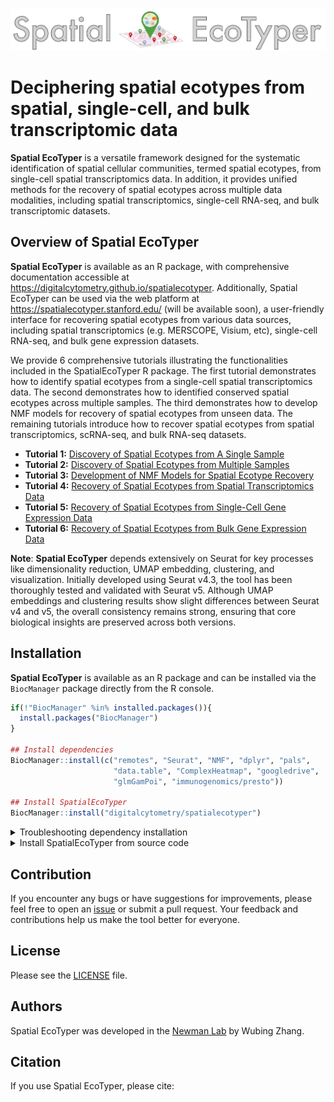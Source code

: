   
  
<p align="center">
<img width="800" src="logo.png">
</p>

# Deciphering spatial ecotypes from spatial, single-cell, and bulk transcriptomic data

**Spatial EcoTyper** is a versatile framework designed for the systematic identification of spatial cellular communities, termed spatial ecotypes, from single-cell spatial transcriptomics data. In addition, it provides unified methods for the recovery of spatial ecotypes across multiple data modalities, including spatial transcriptomics, single-cell RNA-seq, and bulk transcriptomic datasets.

## Overview of Spatial EcoTyper

**Spatial EcoTyper** is available as an R package, with comprehensive documentation accessible at https://digitalcytometry.github.io/spatialecotyper. Additionally, Spatial EcoTyper can be used via the web platform at <a href="https://spatialecotyper.stanford.edu/">https://spatialecotyper.stanford.edu/</a> (will be available soon), a user-friendly interface for recovering spatial ecotypes from various data sources, including spatial transcriptomics (e.g. MERSCOPE, Visium, etc), single-cell RNA-seq, and bulk gene expression datasets.

We provide 6 comprehensive tutorials illustrating the functionalities included in the SpatialEcoTyper R package. The first tutorial demonstrates how to identify spatial ecotypes from a single-cell spatial transcriptomics data. The second demonstrates how to identified conserved spatial ecotypes across multiple samples. The third demonstrates how to develop NMF models for recovery of spatial ecotypes from unseen data. The remaining tutorials introduce how to recover spatial ecotypes from spatial transcriptomics, scRNA-seq, and bulk RNA-seq datasets.

-   **Tutorial 1:** [Discovery of Spatial Ecotypes from A Single Sample](https://digitalcytometry.github.io/spatialecotyper/articles/SingleSample.html)
-   **Tutorial 2:** [Discovery of Spatial Ecotypes from Multiple Samples](https://digitalcytometry.github.io/spatialecotyper/articles/Integration.html)
-   **Tutorial 3:** [Development of NMF Models for Spatial Ecotype Recovery](https://digitalcytometry.github.io/spatialecotyper/articles/TrainRecoveryModels.html)
-   **Tutorial 4:** [Recovery of Spatial Ecotypes from Spatial Transcriptomics Data](https://digitalcytometry.github.io/spatialecotyper/articles/Recovery_Spatial.html)
-   **Tutorial 5:** [Recovery of Spatial Ecotypes from Single-Cell Gene Expression Data](https://digitalcytometry.github.io/spatialecotyper/articles/Recovery_scRNA.html)
-   **Tutorial 6:** [Recovery of Spatial Ecotypes from Bulk Gene Expression Data](https://digitalcytometry.github.io/spatialecotyper/articles/Recovery_Bulk.html)


**Note**: __Spatial EcoTyper__ depends extensively on Seurat for key processes like dimensionality reduction, UMAP embedding, clustering, and visualization. Initially developed using Seurat v4.3, the tool has been thoroughly tested and validated with Seurat v5. Although UMAP embeddings and clustering results show slight differences between Seurat v4 and v5, the overall consistency remains strong, ensuring that core biological insights are preserved across both versions.

## Installation

**Spatial EcoTyper** is available as an R package and can be installed via the `BiocManager` package directly from the R console.

``` r
if(!"BiocManager" %in% installed.packages()){
  install.packages("BiocManager")
}

## Install dependencies
BiocManager::install(c("remotes", "Seurat", "NMF", "dplyr", "pals",
                       "data.table", "ComplexHeatmap", "googledrive", 
                       "glmGamPoi", "immunogenomics/presto"))

## Install SpatialEcoTyper
BiocManager::install("digitalcytometry/spatialecotyper")
```


<details><summary>Troubleshooting dependency installation</summary>

* ERROR: dependency ‘GetoptLong’ is not available for package ‘ComplexHeatmap’

  If the installation within R console fails, you can try installing the necessary packages via `conda install` or `mamba install`.
  
  ```bash
  conda install bioconda::bioconductor-complexheatmap
  ```


* Failed to install 'presto' from GitHub: HTTP error 401. Bad credentials

  To resolve this issue, you’ll need to authenticate using a personal access token (PAT). You can generate a GitHub personal access token following the [GitHub's documentation](https://docs.github.com/en/authentication/keeping-your-account-and-data-secure/managing-your-personal-access-tokens). After generating the token, set it as an environment variable in R using the following code. Replace "YOUR_TOKEN" with your actual token:
  ```r
  ## Set the token in your R environment:
  Sys.setenv(GITHUB_PAT="YOUR_TOKEN")
  
  ## Install the package from GitHub:
  BiocManager::install("immunogenomics/presto")
  ```

</details>


<details><summary>Install SpatialEcoTyper from source code</summary>
The source code of **Spatial EcoTyper** is available at https://github.com/digitalcytometry/spatialecotyper. After downloading the package, you can install it from the source code using the command:

``` r
install.packages("SpatialEcoTyper.tar.gz", repos = NULL)
```

</details>


## Contribution

If you encounter any bugs or have suggestions for improvements, please feel free to open an [issue](https://github.com/digitalcytometry/spatialecotyper/issues) or submit a pull request. Your feedback and contributions help us make the tool better for everyone.

## License
Please see the <a href="LICENSE.html" target="_blank">LICENSE</a> file.

## Authors

Spatial EcoTyper was developed in the <a href="https://anlab.stanford.edu/" target="_blank">Newman Lab</a> by Wubing Zhang.

## Citation
If you use Spatial EcoTyper, please cite:

